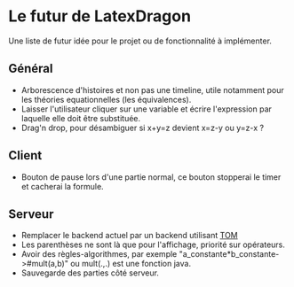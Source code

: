 # Le futur de LatexDragon
Une liste de futur idée pour le projet ou de fonctionnalité à implémenter.
## Général
* Arborescence d'histoires et non pas une timeline, utile notamment pour les théories equationnelles (les équivalences).
* Laisser l'utilisateur cliquer sur une variable et écrire l'expression par laquelle elle doit être substituée.
* Drag'n drop, pour désambiguer si x+y=z devient x=z-y ou y=z-x ?
## Client
* Bouton de pause lors d'une partie normal, ce bouton stopperai le timer et cacherai la formule.
## Serveur
* Remplacer le backend actuel par un backend utilisant [TOM](http://tom.loria.fr/wiki/index.php5/Main_Page)
* Les parenthèses ne sont là que pour l'affichage, priorité sur opérateurs.
* Avoir des règles-algorithmes, par exemple "a_constante*b_constante->#mult(a,b)" ou mult(.,.) est une fonction java.
* Sauvegarde des parties côté serveur.


